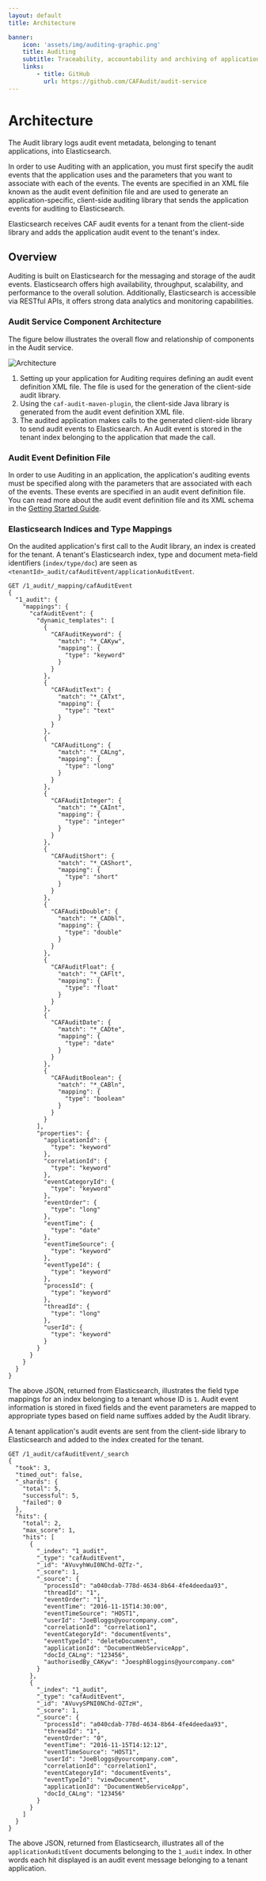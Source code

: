 ```yaml
---
layout: default
title: Architecture

banner:
    icon: 'assets/img/auditing-graphic.png'
    title: Auditing
    subtitle: Traceability, accountability and archiving of application tenant events.
    links:
        - title: GitHub
          url: https://github.com/CAFAudit/audit-service
---
```


# Architecture

The Audit library logs audit event metadata, belonging to tenant applications, into Elasticsearch.

In order to use Auditing with an application, you must first specify the audit events that the application uses and the parameters that you want to associate with each of the events. The events are specified in an XML file known as the audit event definition file and are used to generate an application-specific, client-side auditing library that sends the application events for auditing to Elasticsearch.

Elasticsearch receives CAF audit events for a tenant from the client-side library and adds the application audit event to the tenant's index.

## Overview

Auditing is built on Elasticsearch for the messaging and storage of the audit events. Elasticsearch offers high availability, throughput, scalability, and performance to the overall solution. Additionally, Elasticsearch is accessible via RESTful APIs, it offers strong data analytics and monitoring capabilities.

### Audit Service Component Architecture

The figure below illustrates the overall flow and relationship of components in the Audit service.

![Architecture](images/AuditElasticArchitecture.png)

1. Setting up your application for Auditing requires defining an audit event definition XML file. The file is used for the generation of the client-side audit library.
2. Using the `caf-audit-maven-plugin`, the client-side Java library is generated from the audit event definition XML file.
3. The audited application makes calls to the generated client-side library to send audit events to Elasticsearch. An Audit event is stored in the tenant index belonging to the application that made the call.

### Audit Event Definition File

In order to use Auditing in an application, the application's auditing events must be specified along with the parameters that are associated with each of the events. These events are specified in an audit event definition file. You can read more about the audit event definition file and its XML schema in the [Getting Started Guide](Getting-Started.md).

### Elasticsearch Indices and Type Mappings

On the audited application's first call to the Audit library, an index is created for the tenant. A tenant's Elasticsearch index, type and document meta-field identifiers (`index/type/doc`) are seen as `<tenantId>_audit/cafAuditEvent/applicationAuditEvent`.

    GET /1_audit/_mapping/cafAuditEvent
    {
      "1_audit": {
        "mappings": {
          "cafAuditEvent": {
            "dynamic_templates": [
              {
                "CAFAuditKeyword": {
                  "match": "*_CAKyw",
                  "mapping": {
                    "type": "keyword"
                  }
                }
              },
              {
                "CAFAuditText": {
                  "match": "*_CATxt",
                  "mapping": {
                    "type": "text"
                  }
                }
              },
              {
                "CAFAuditLong": {
                  "match": "*_CALng",
                  "mapping": {
                    "type": "long"
                  }
                }
              },
              {
                "CAFAuditInteger": {
                  "match": "*_CAInt",
                  "mapping": {
                    "type": "integer"
                  }
                }
              },
              {
                "CAFAuditShort": {
                  "match": "*_CAShort",
                  "mapping": {
                    "type": "short"
                  }
                }
              },
              {
                "CAFAuditDouble": {
                  "match": "*_CADbl",
                  "mapping": {
                    "type": "double"
                  }
                }
              },
              {
                "CAFAuditFloat": {
                  "match": "*_CAFlt",
                  "mapping": {
                    "type": "float"
                  }
                }
              },
              {
                "CAFAuditDate": {
                  "match": "*_CADte",
                  "mapping": {
                    "type": "date"
                  }
                }
              },
              {
                "CAFAuditBoolean": {
                  "match": "*_CABln",
                  "mapping": {
                    "type": "boolean"
                  }
                }
              }
            ],
            "properties": {
              "applicationId": {
                "type": "keyword"
              },
              "correlationId": {
                "type": "keyword"
              },
              "eventCategoryId": {
                "type": "keyword"
              },
              "eventOrder": {
                "type": "long"
              },
              "eventTime": {
                "type": "date"
              },
              "eventTimeSource": {
                "type": "keyword"
              },
              "eventTypeId": {
                "type": "keyword"
              },
              "processId": {
                "type": "keyword"
              },
              "threadId": {
                "type": "long"
              },
              "userId": {
                "type": "keyword"
              }
            }
          }
        }
      }
    }

The above JSON, returned from Elasticsearch, illustrates the field type mappings for an index belonging to a tenant whose ID is `1`. Audit event information is stored in fixed fields and the event parameters are mapped to appropriate types based on field name suffixes added by the Audit library.

A tenant application's audit events are sent from the client-side library to Elasticsearch and added to the index created for the tenant.

    GET /1_audit/cafAuditEvent/_search
    {
      "took": 3,
      "timed_out": false,
      "_shards": {
        "total": 5,
        "successful": 5,
        "failed": 0
      },
      "hits": {
        "total": 2,
        "max_score": 1,
        "hits": [
          {
            "_index": "1_audit",
            "_type": "cafAuditEvent",
            "_id": "AVuvyhWuI0NChd-OZTz-",
            "_score": 1,
            "_source": {
              "processId": "a040cdab-778d-4634-8b64-4fe4deedaa93",
              "threadId": "1",
              "eventOrder": "1",
              "eventTime": "2016-11-15T14:30:00",
              "eventTimeSource": "HOST1",
              "userId": "JoeBloggs@yourcompany.com",
              "correlationId": "correlation1",
              "eventCategoryId": "documentEvents",
              "eventTypeId": "deleteDocument",
              "applicationId": "DocumentWebServiceApp",
              "docId_CALng": "123456",
              "authorisedBy_CAKyw": "JoesphBloggins@yourcompany.com"
            }
          },
          {
            "_index": "1_audit",
            "_type": "cafAuditEvent",
            "_id": "AVuvySPNI0NChd-OZTzH",
            "_score": 1,
            "_source": {
              "processId": "a040cdab-778d-4634-8b64-4fe4deedaa93",
              "threadId": "1",
              "eventOrder": "0",
              "eventTime": "2016-11-15T14:12:12",
              "eventTimeSource": "HOST1",
              "userId": "JoeBloggs@yourcompany.com",
              "correlationId": "correlation1",
              "eventCategoryId": "documentEvents",
              "eventTypeId": "viewDocument",
              "applicationId": "DocumentWebServiceApp",
              "docId_CALng": "123456"
            }
          }
        ]
      }
    }

The above JSON, returned from Elasticsearch, illustrates all of the `applicationAuditEvent` documents belonging to the `1_audit` index. In other words each hit displayed is an audit event message belonging to a tenant application.

